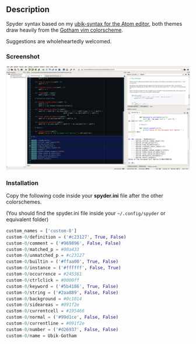 
## Description

Spyder syntax based on my [ubik-syntax for the Atom editor](https://atom.io/themes/ubik-syntax), both themes draw heavily from the [Gotham vim colorscheme](https://github.com/whatyouhide/vim-gotham).

Suggestions are wholeheartedly welcomed.

### Screenshot

![Screenshot](./screenshot.png)

### Installation

Copy the following code inside your __spyder.ini__ file after the other colorschemes.

(You should find the spyder.ini file inside your `~/.config/spyder` or equivalent folder)


```python
custom_names = ['custom-0']
custom-0/definition = ('#c23127', True, False)
custom-0/comment = ('#969896', False, False)
custom-0/matched_p = #00a433
custom-0/unmatched_p = #c23127
custom-0/builtin = ('#ffaa00', True, False)
custom-0/instance = ('#ffffff', False, True)
custom-0/occurrence = #245361
custom-0/ctrlclick = #0000ff
custom-0/keyword = ('#5b4186', True, False)
custom-0/string = ('#2aa889', False, False)
custom-0/background = #0c1014
custom-0/sideareas = #091f2e
custom-0/currentcell = #195466
custom-0/normal = ('#99d1ce', False, False)
custom-0/currentline = #091f2e
custom-0/number = ('#d26937', False, False)
custom-0/name = Ubik-Gotham
```
